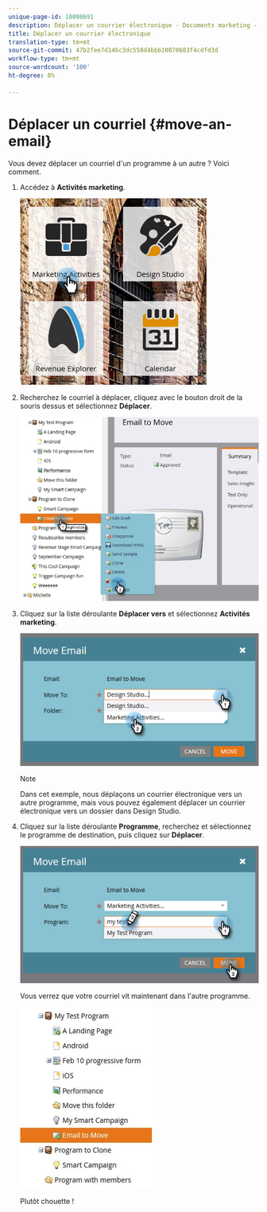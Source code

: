 ```yaml
---
unique-page-id: 10098691
description: Déplacer un courrier électronique - Documents marketing - Documentation du produit
title: Déplacer un courrier électronique
translation-type: tm+mt
source-git-commit: 47b2fee7d146c3dc558d4bbb10070683f4cdfd3d
workflow-type: tm+mt
source-wordcount: '100'
ht-degree: 0%

---
```



# Déplacer un courriel {#move-an-email}

Vous devez déplacer un courriel d&#39;un programme à un autre ? Voici comment.

1. Accédez à **Activités marketing**.

   ![](assets/one-2.png)

1. Recherchez le courriel à déplacer, cliquez avec le bouton droit de la souris dessus et sélectionnez **Déplacer**.

   ![](assets/leadperformance.jpg)

1. Cliquez sur la liste déroulante **Déplacer vers** et sélectionnez **Activités marketing**.

   ![](assets/three-2.png)

   >[!NOTE]
   >
   >Dans cet exemple, nous déplaçons un courrier électronique vers un autre programme, mais vous pouvez également déplacer un courrier électronique vers un dossier dans Design Studio.

1. Cliquez sur la liste déroulante **Programme**, recherchez et sélectionnez le programme de destination, puis cliquez sur **Déplacer**.

   ![](assets/four-2.png)

   Vous verrez que votre courriel vit maintenant dans l&#39;autre programme.

   ![](assets/leadperformance2.jpg)

   Plutôt chouette !

